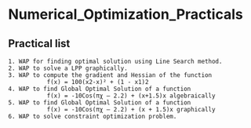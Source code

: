 # Numerical_Optimization_Practicals
 
## Practical list
    1. WAP for finding optimal solution using Line Search method.
    2. WAP to solve a LPP graphically.
    3. WAP to compute the gradient and Hessian of the function 
               f(x) = 100(x2-x)² + (1 - x1)2
    4. WAP to find Global Optimal Solution of a function 
               f(x) = -10Cos(πχ – 2.2) + (x+1.5)x algebraically
    5. WAP to find Global Optimal Solution of a function 
               f(x) = -10Cos(πχ – 2.2) + (x + 1.5)x graphically
    6. WAP to solve constraint optimization problem.
